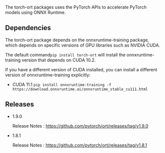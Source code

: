 The torch-ort packages uses the PyTorch APIs to accelerate PyTorch models using ONNX Runtime.

## Dependencies

The torch-ort package depends on the onnxruntime-training package, which depends on specific versions of GPU libraries such as NVIDIA CUDA.

The default command`pip install torch-ort` will install the onnxruntime-training version that depends on CUDA 10.2.

If you have a different version of CUDA installed, you can install a different version of onnxruntime-training explicitly:

* CUDA 11.1 `pip install onnxruntime-training -f https://download.onnxruntime.ai/onnxruntime_stable_cu111.html` 


## Releases

* 1.9.0

  Release Notes : https://github.com/pytorch/ort/releases/tag/v1.9.0

* 1.8.1

  Release Notes : https://github.com/pytorch/ort/releases/tag/v1.8.1

